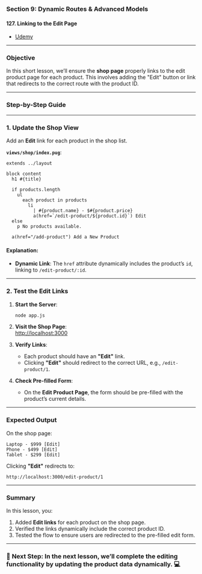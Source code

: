 ### Section 9: Dynamic Routes & Advanced Models

#### **127. Linking to the Edit Page**

- [Udemy](https://www.udemy.com/course/nodejs-the-complete-guide/learn/lecture/11738906#overview)

---

### **Objective**

In this short lesson, we’ll ensure the **shop page** properly links to the edit product page for each product. This involves adding the "Edit" button or link that redirects to the correct route with the product ID.

---

### **Step-by-Step Guide**

---

### **1. Update the Shop View**

Add an **Edit** link for each product in the shop list.

**`views/shop/index.pug`**:

```pug
extends ../layout

block content
  h1 #{title}

  if products.length
    ul
      each product in products
        li
          | #{product.name} - $#{product.price}
          a(href=`/edit-product/${product.id}`) Edit
  else
    p No products available.

  a(href="/add-product") Add a New Product
```

#### **Explanation**:

- **Dynamic Link**: The `href` attribute dynamically includes the product’s `id`, linking to `/edit-product/:id`.

---

### **2. Test the Edit Links**

1. **Start the Server**:

   ```bash
   node app.js
   ```

2. **Visit the Shop Page**:  
   [http://localhost:3000](http://localhost:3000)

3. **Verify Links**:

   - Each product should have an **"Edit"** link.
   - Clicking **"Edit"** should redirect to the correct URL, e.g., `/edit-product/1`.

4. **Check Pre-filled Form**:
   - On the **Edit Product Page**, the form should be pre-filled with the product’s current details.

---

### **Expected Output**

On the shop page:

```
Laptop - $999 [Edit]
Phone - $499 [Edit]
Tablet - $299 [Edit]
```

Clicking **"Edit"** redirects to:

```
http://localhost:3000/edit-product/1
```

---

### **Summary**

In this lesson, you:

1. Added **Edit links** for each product on the shop page.
2. Verified the links dynamically include the correct product ID.
3. Tested the flow to ensure users are redirected to the pre-filled edit form.

---

### 🚀 **Next Step**: In the next lesson, we’ll complete the **editing functionality** by updating the product data dynamically. 💻
